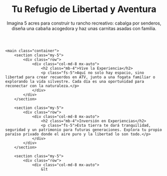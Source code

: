 
<!DOCTYPE html>
<html lang="es">
<head>
    <meta charset="UTF-8">
    <meta name="viewport" content="width=device-width, initial-scale=1.0">
    <title>Rancho Recreativo - Tu Refugio</title>
    <link href="https://cdn.jsdelivr.net/npm/bootstrap@5.3.0/dist/css/bootstrap.min.css" rel="stylesheet">
    <link rel="stylesheet" href="styles.css">
</head>
<body>
    <header class="header">
        <div class="container text-center">
            <h1 class="display-4">Tu Refugio de Libertad y Aventura</h1>
            <p class="lead">Imagina 5 acres para construir tu rancho recreativo: cabalga por senderos, diseña una cabaña acogedora y haz unas carnitas asadas con familia.</p>
        </div>
    </header>

    <main class="container">
        <section class="my-5">
            <div class="row">
                <div class="col-md-8 mx-auto">
                    <h2 class="mb-4">Vive la Experiencia</h2>
                    <p class="fs-5">Aquí no solo hay espacio, sino libertad para crear recuerdos en ATV, junto a una fogata familiar o explorando la vida silvestre. Cada día es una oportunidad para reconectar con la naturaleza.</p>
                </div>
            </div>
        </section>

        <section class="my-5">
            <div class="row">
                <div class="col-md-8 mx-auto">
                    <h2 class="mb-4">Inversión en Experiencias</h2>
                    <p class="fs-5">Esta tierra te dará tranquilidad, seguridad y un patrimonio para futuras generaciones. Explora tu propio paraíso privado donde el aire puro y la libertad lo son todo.</p>
                </div>
            </div>
        </section>

        <section class="my-5">
            <div class="row">
                <div class="col-md-8 mx-auto">
                    &lt






 






